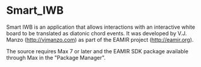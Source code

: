 # Smart_IWB
Smart IWB is an application that allows interactions with an interactive white board to be translated as diatonic chord events. It was developed by V.J. Manzo (http://vjmanzo.com) as part of the EAMIR project (http://eamir.org). 

The source requires Max 7 or later and the EAMIR SDK package available through Max in the "Package Manager". 
